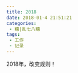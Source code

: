 ```yaml
---
title: 2018
date: 2018-01-4 21:51:21 
categories: 
 - 糟|乱七八糟
tags:
 - 工作
 - 记录
---
```


2018年，改变规则！

